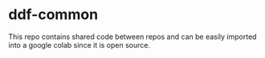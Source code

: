 # ddf-common
This repo contains shared code between repos and can be easily imported into a google colab since it is open source.
